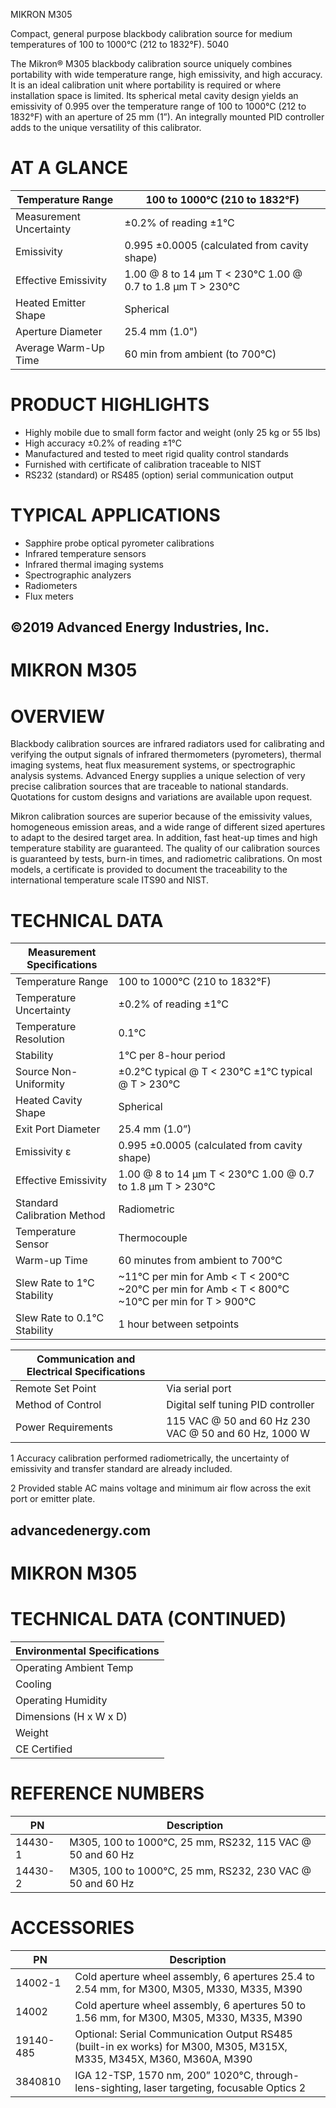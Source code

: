 MIKRON M305

Compact, general purpose blackbody calibration source for medium temperatures of 100 to 1000°C (212 to 1832°F). 5040

The Mikron® M305 blackbody calibration source uniquely combines portability with wide temperature range, high emissivity, and high accuracy. It is an ideal calibration unit where portability is required or where installation space is limited. Its spherical metal cavity design yields an emissivity of 0.995 over the temperature range of 100 to 1000°C (212 to 1832°F) with an aperture of 25 mm (1”). An integrally mounted PID controller adds to the unique versatility of this calibrator.

# AT A GLANCE

|Temperature Range|100 to 1000°C (210 to 1832°F)|
|---|---|
|Measurement Uncertainty|±0.2% of reading ±1°C|
|Emissivity|0.995 ±0.0005 (calculated from cavity shape)|
|Effective Emissivity|1.00 @ 8 to 14 μm T < 230°C 1.00 @ 0.7 to 1.8 μm T > 230°C|
|Heated Emitter Shape|Spherical|
|Aperture Diameter|25.4 mm (1.0")|
|Average Warm-Up Time|60 min from ambient (to 700°C)|

# PRODUCT HIGHLIGHTS

- Highly mobile due to small form factor and weight (only 25 kg or 55 lbs)
- High accuracy ±0.2% of reading ±1°C
- Manufactured and tested to meet rigid quality control standards
- Furnished with certificate of calibration traceable to NIST
- RS232 (standard) or RS485 (option) serial communication output

# TYPICAL APPLICATIONS

- Sapphire probe optical pyrometer calibrations
- Infrared temperature sensors
- Infrared thermal imaging systems
- Spectrographic analyzers
- Radiometers
- Flux meters

©2019 Advanced Energy Industries, Inc.
---
# MIKRON M305

# OVERVIEW

Blackbody calibration sources are infrared radiators used for calibrating and verifying the output signals of infrared thermometers (pyrometers), thermal imaging systems, heat flux measurement systems, or spectrographic analysis systems. Advanced Energy supplies a unique selection of very precise calibration sources that are traceable to national standards. Quotations for custom designs and variations are available upon request.

Mikron calibration sources are superior because of the emissivity values, homogeneous emission areas, and a wide range of different sized apertures to adapt to the desired target area. In addition, fast heat-up times and high temperature stability are guaranteed. The quality of our calibration sources is guaranteed by tests, burn-in times, and radiometric calibrations. On most models, a certificate is provided to document the traceability to the international temperature scale ITS90 and NIST.

# TECHNICAL DATA

|Measurement Specifications| |
|---|---|
|Temperature Range|100 to 1000°C (210 to 1832°F)|
|Temperature Uncertainty|±0.2% of reading ±1°C|
|Temperature Resolution|0.1°C|
|Stability|1°C per 8-hour period|
|Source Non-Uniformity|±0.2°C typical @ T < 230°C ±1°C typical @ T > 230°C|
|Heated Cavity Shape|Spherical|
|Exit Port Diameter|25.4 mm (1.0”)|
|Emissivity ε|0.995 ±0.0005 (calculated from cavity shape)|
|Effective Emissivity|1.00 @ 8 to 14 μm T < 230°C 1.00 @ 0.7 to 1.8 μm T > 230°C|
|Standard Calibration Method|Radiometric|
|Temperature Sensor|Thermocouple|
|Warm-up Time|60 minutes from ambient to 700°C|
|Slew Rate to 1°C Stability|~11°C per min for Amb < T < 200°C ~20°C per min for Amb < T < 800°C ~10°C per min for T > 900°C|
|Slew Rate to 0.1°C Stability|1 hour between setpoints|

|Communication and Electrical Specifications| |
|---|---|
|Remote Set Point|Via serial port|
|Method of Control|Digital self tuning PID controller|
|Power Requirements|115 VAC @ 50 and 60 Hz 230 VAC @ 50 and 60 Hz, 1000 W|

1 Accuracy calibration performed radiometrically, the uncertainty of emissivity and transfer standard are already included.

2 Provided stable AC mains voltage and minimum air flow across the exit port or emitter plate.

advancedenergy.com
---
# MIKRON M305

# TECHNICAL DATA (CONTINUED)

|Environmental Specifications|
|---|
|Operating Ambient Temp|0 to 44°C (32 to 110°F)|
|Cooling|Fan cooled, air inlet on rear panel|
|Operating Humidity|90% RH max, non-condensing|
|Dimensions (H x W x D)|270 mm x 430 mm x 370 mm (10.6" x 16.9" x 14.6")|
|Weight|25 kg (55 lbs)|
|CE Certified|Yes|

# REFERENCE NUMBERS

|PN|Description|
|---|---|
|14430-1|M305, 100 to 1000°C, 25 mm, RS232, 115 VAC @ 50 and 60 Hz|
|14430-2|M305, 100 to 1000°C, 25 mm, RS232, 230 VAC @ 50 and 60 Hz|

# ACCESSORIES

|PN|Description|
|---|---|
|14002-1|Cold aperture wheel assembly, 6 apertures 25.4 to 2.54 mm, for M300, M305, M330, M335, M390|
|14002|Cold aperture wheel assembly, 6 apertures 50 to 1.56 mm, for M300, M305, M330, M335, M390|
|19140-485|Optional: Serial Communication Output RS485 (built-in ex works) for M300, M305, M315X, M335, M345X, M360, M360A, M390|
|3840810|IGA 12-TSP, 1570 nm, 200” 1020°C, through-lens-sighting, laser targeting, focusable Optics 2|